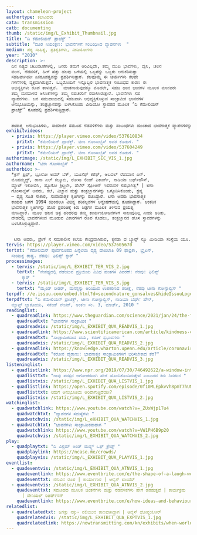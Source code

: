 ```yaml
---
layout: chameleon-project
authortype: ಕಲಾವಿದರು
cata: transmission
catb: documenting
thumb: /static/img/L_Exhibit_Thumbnail.jpg
title: "ದಿ ಕೆಮೇಲಿಯನ್‌ ಪ್ರಾಜೆಕ್ಟ್‌ "
subtitle: "ದೂರ ನಿಯಂತ್ರಣ: ಭಾವನೆಗಳಿಗೆ ಸಂಬಂಧಿಸಿದ ವ್ಯಾಪನಗಳು  "
medium: ಪಠ್ಯ ಸಾಹಿತ್ಯ, ಪ್ರತಿಕೃತಿಗಳು, ವೀಡಿಯೋಗಳು
year: "2010"
description: >-
  ದಿನ ನಿತ್ಯದ ಚಟುವಟಿಕೆಗಳಲ್ಲಿ, ಜನರು ತಮಗೆ ಅರಿವಿಲ್ಲದೇ, ತಮ್ಮ ಮುಖ ಭಾವಗಳು, ದ್ವನಿ, ಚಲನ
  ವಲನ, ನೆಡವಳಿಕೆ, ಹೀಗೆ ಹತ್ತು ಹಲವು ಬಗೆಯಲ್ಲಿ ಒಬ್ಬರನ್ನು ಒಬ್ಬರು ಅನುಕರಿಸುತ್ತಾ
  ಸಹಜವಾಗಿಯೇ ಏಕರೂಪತ್ವವನ್ನು ಪ್ರದರ್ಶಿಸುತ್ತಾರೆ. ಕೆಲವೊಮ್ಮೆ ಈ ಚರ್ಯೆಗಳು ಕೆಲವೇ
  ಗಳಿಗೆಗಳಲ್ಲಿ ವ್ಯಕ್ತವಾಗಿರುತ್ತವೆ. ಒಬ್ಬರೊಂದಿಗೆ ಇನ್ನೊಬ್ಬರ ಭಾವನಾತ್ಮಕ ಸಂಬಂಧದ ಕಾರಣ ಈ
  ಅಭಿವ್ಯಕ್ತಿಗಳು ರೂಪ ತಾಳುತ್ತವೆ.  ಮಾತನಾಡುವುದಕ್ಕೂ ಮೊದಲೇ, ಸಹಜ ಹಾವ ಭಾವಗಳ ಮೂಲಕ ಮಾನವರು
  ತಮ್ಮ ಮನದಾಳದ ಅನಿಸಿಕೆಗಳನ್ನು ತಮ್ಮ ಸಹಚರರಿಗೆ ರವಾನಿಸಿರುತ್ತಾರೆ. ಭಾವನೆಗಳು ಸಹ
  ವ್ಯಾಪನಗಳು. ಜನ ಸಮುದಾಯದಲ್ಲಿ ಸಹಜವಾಗಿ ಅಭಿವ್ಯಕ್ತಿಗೊಳ್ಳುವ ಸಾಂಕ್ರಾಮಿಕ ಭಾವನೆಗಳ
  ಅನುಭೂತಿಯನ್ನು, ತಂತ್ರಜ್ಞಾನವನ್ನು ಬಳಸಿಕೊಂಡು ವೀಡಿಯೋ ಸ್ಥಾವರದ ಮೂಲಕ ʼದಿ ಕೆಮೇಲಿಯನ್‌
  ಪ್ರಾಜೆಕ್ಟ್‌ʼ ರೂಪದಲ್ಲಿ ಪ್ರದರ್ಶಿಸುತ್ತಿದ್ದಾರೆ. 


  ತಾದಾತ್ಮ್ಯ ಅನುಭೂತಿಗಳು, ಸಾಮಾಜಿಕ ಸಮೂಹ ನೆಡವಳಿಕೆಗಳು ಮತ್ತು ಸಂಬಂಧಗಳು ಮುಂತಾದ ಭಾವನಾತ್ಮಕ ವ್ಯಾಪನಗಳನ್ನು ಅರ್ಥೈಸುವ ಸಿದ್ಧಾಂತಗಳ ಅಧ್ಯಯನದ ಹಾದಿಯಲ್ಲಿ ಈ ಪರಿಯೋಜನೆಯು ಬಹು ಪ್ರಮುಖ ತಿರುವುವಾಗಿ ಪರಿಣಮಿಸಿದೆ.
exhibitvideos:
  - privis: https://player.vimeo.com/video/537610834
    pritxt: "ಕೆಮೇಲಿಯನ್‌ ಪ್ರಾಜೆಕ್ಟ್. ಟಿನಾ ಗೊಂಸಾಲ್ವೆಸ್‌ ಅವರ ಕೊಡುಗೆ. "
  - privis: https://player.vimeo.com/video/537604249
    pritxt: "ಕೆಮೇಲಿಯನ್‌ ಪ್ರಾಜೆಕ್ಟ್. ಟಿನಾ ಗೊಂಸಾಲ್ವೆಸ್‌ ಅವರ ಕೊಡುಗೆ. "
authorimage: /static/img/L_EXHIBIT_SEC_VIS_1.jpg
authorname: "ಟಿನಾ ಗೊಂಸಾಲ್ವೆಸ್‌ "
authorbio: >-
  *ಕ್ರಿಸ್‌ ಫ್ರಿಥ್‌, ಬ್ರೂನೋ ಅವರ್‌ ಬೆಕ್‌, ಯೂಸೆಫ್‌ ಕಶೆಫ್‌, ಅಬದಲ್‌ ರೆಹಮಾನ ಎನ್.‌
  ಮೊಹಮ್ಮದ್ದ್‌, ರಾನಾ ಎಲ್‌ ಕಲ್ಯೂಬಿ, ರೋಸಾ ಲಿಂಡ್‌ ಪಿಕಾರ್ಡ್‌, ನಾಡಿಯಾ ಬರ್ಥ್‌ಹೌಸ್‌,
  ಮ್ಯಾಟ್‌ ಇಕೋಬಿನಿ, ಹ್ಯೂಗೋ ಕ್ರಿಟ್ಚಲೇ, ಹೆಲೆನ್‌ ಸ್ಲೋಅನ್‌ ಇವರುವಳ ಸಹಭಾಗಿತ್ವ* | ಟಿನಾ
  ಗೊಂಸಾಲ್ವೆಸ್‌ ಅವರು, ಕಲೆ, ವಿಜ್ಞಾನ ಮತ್ತು ತಂತ್ರಜ್ಞಾನಗಳನ್ನು ಒಗ್ಗೂಡಿಸಿಕೊಂಡು, ಶ್ರವ್ಯ
  – ದೃಶ್ಯ ಸಹಿತ ಸಾಕಾರ, ಸಂವಾದಾತ್ಮಕ ಕೃತಿಗಳನ್ನು ರಚಿಸಿದ್ದಾರೆ. ಟಿನಾ ಅವರು ಭಾವನಾತ್ಮಕ
  ಕಾಯದ ಬಗೆಗೆ 1994 ಯಿಂದಲೂ ವಿಭಿನ್ನ ಪರಿಕಲ್ಪನೆಗಳ ಅನ್ವೇಷಣೆಯಲ್ಲಿ ತೊಡಗಿದ್ದಾರೆ. ಆಂತರಿಕ
  ಭಾವನಾತ್ಮಕ ಸ್ಥಿತಿಗಳನ್ನು ಹೊರ ಪ್ರಪಂಚಕ್ಕೆ ಕಿರು ಚಿತ್ರಗಳ ಮೂಲಕ ತಿಳಿಸುವ ಪ್ರಯತ್ನ
  ಮಾಡಿದ್ದಾರೆ. ಮೂಲ ಚಲನ ಚಿತ್ರ ಹಂದರವು ತಮ್ಮ ಕಾರ್ಯಯೋಜನೆಗಳಿಗೆ ಸಾಲುವುದಿಲ್ಲ ಎಂದು ಅರಿತು,
  ದೇಹದಲ್ಲಿ ಭಾವನೆಗಳಿಂದ ಮೂಡುವ ವಿಕಾರಗಳಿಗೆ ರೂಪ ಕೊಡಲು, ತಂತ್ರಜ್ಞಾನದ ಹೊಸ ಸ್ಥಾವರಗಳನ್ನು
  ಬಳಸಿಕೊಳ್ಳುತ್ತಿದ್ದಾರೆ.  


   ಟಿನಾ ಅವರು, ಪ್ರೇಗ್‌ ನ ಸಮಕಾಲೀನ ಕಲೆಯ ಕೇಂದ್ರವಾಗಿರುವ, ಕ್ಯನಡಾ ದ ಬ್ಯಾನ್ಫ್‌ ನ್ಯೂ ಮೀಡಿಯಾ ಸಂಸ್ಥೆಯ ಯೂ.ಸಿ.ಎಲ್‌ ಕೇಂದ್ರದಲ್ಲಿ, ನರತಂತು ಚಿತ್ರಣ ವಿಭಾಗದಲ್ಲಿ ನಿವಾಸಿ ಕಲಾವಿದರಾಗಿದ್ದಾರೆ. ಇವರಿಗೆ, ಆರ್ಟ್ಸ್‌ ಕೌಂಸಿಲ್‌ ಇಂಗ್ಲೆಂಡ್‌ ಅನುದಾನ ಮತ್ತು ವೆಲ್‌ಕಮ್‌ ಟ್ರಸ್ಟ್‌ ಲಾರ್ಜ್‌ ಆರ್ಟ್‌ ಪುರಸ್ಕಾರ ದೊರೆತಿದೆ.
tervis: https://player.vimeo.com/video/537605670
tertxt: "ಕೆಮೇಲಿಯನ್‌ ಪೂರ್ವರೂಪದ ಹಿನ್ನೆಲೆಯ ದೃಶ್ಯ ದಾಖಲಾತಿ 09 ಫಾಬ್ರಿಕಾ, ಭ್ರೈಟನ್‌,
  ಸಂಯುಕ್ತ ರಾಷ್ಟ್ರ. ನೆರವು: ಫಿಲಿಪ್ಪ್‌ ಕ್ಕಾರ್‌ "
processimages:
  - tervis: /static/img/L_EXHIBIT_TER_VIS_2.jpg
    tertxt: "ನೇಪಥ್ಯದಲ್ಲಿ ನೆಡೆಯುವ ಪ್ರಕ್ರಿಯೆಯ ವಿವಿಧ ಹಂತಗಳ ವಿವರಣೆ: ನೆರವು: ಫಿಲಿಪ್ಪ್‌
      ಕ್ಕಾರ್‌ "
  - tervis: /static/img/L_EXHIBIT_TER_VIS_3.jpg
    tertxt: "ಮೈಂಡ್‌ ರೀಡರ್‌, ಮನಸ್ಸನ್ನು ಅರಿಯುವ ಉಪಕರಣದ ಪರೀಕ್ಷೆ, ನೆರವು ಟೀನಾ ಗೋನ್ಸಾಲ್ವಿಸ್‌ "
terpdf: //e.issuu.com/embed.html?d=secondnature_gonsalves&hideIssuuLogo=true&u=sciencegallerybengaluru
terpdftxt: "ದಿ ಕೆಮೇಲಿಯನ್‌ ಪ್ರಾಜೆಕ್ಟ್, ಟೀನಾ ಗೋನ್ಸಾಲ್ವಿಸ್‌, ನಾಡಿಯಾ ಬೆರ್ಥ್‌ ಹೌಸ್‌,
  ಮ್ಯಾಟ್ಟ್‌ ಲ್ಯಾಕೋಬಿನಿ, ಸೆಕೆಂಡ್‌ ನೇಚರ್, ಅಂಕಣ ಸಂ. 3, ಮಾರ್ಚ್‌, 2010 "
readinglist:
  - quadreadlink: https://www.theguardian.com/science/2021/jan/24/the-five-emotional-contagion
    quadreadtxt: "ಭಾವನೆಗಳ ಸಾಂಕ್ರಾಮಿಕ "
    quadreadvis: /static/img/L_EXHIBIT_QUA_READVIS_1.jpg
  - quadreadlink: https://www.scientificamerican.com/article/kindness-contagion/
    quadreadtxt: "ಸಾಂಕ್ರಾಮಿಕವಾದ ದಯೆ, ಕರುಣೆ ಸ್ವಭಾವಗಳು "
    quadreadvis: /static/img/L_EXHIBIT_QUA_READVIS_2.jpg
  - quadreadlink: https://knowledge.wharton.upenn.edu/article/coronavirus-how-emotional-contagion-exacts-a-toll/
    quadreadtxt: "ಕರೋನ ವೈರಾಣು: ಭಾವನಾತ್ಮಕ ಸಾಂಕ್ರಾಮಿಕಗಳಿಗೆ ಭರಿಸಬೇಕಾದ ತೆರ?"
    quadreadvis: /static/img/L_EXHIBIT_QUA_READVIS_3.jpg
listeninglist:
  - quadlistlink: https://www.npr.org/2019/07/30/746492622/a-window-into-how-we-are-invisibly-connected-to-one-another
    quadlisttxt: "ನಾವು ಪರಸ್ಪರ ಅಗೋಚರವಾಗಿ ಹೇಗೆ ಹೊಂದಿಕೊಂಡಿರುತ್ತೇವೆ ಎಂಬುದರ ಕಿರು ನಿದರ್ಶನ "
    quadlistvis: /static/img/L_EXHIBIT_QUA_LISTVIS_1.jpg
  - quadlistlink: https://open.spotify.com/episode/0f10MLEpkvVh8pmT7hUMQi
    quadlisttxt: ನಿಮಗೆ ಅನುಭೂತಿಯ ಅರಿವಾಗುತ್ತಿದೆಯೇ?
    quadlistvis: /static/img/L_EXHIBIT_QUA_LISTVIS_2.jpg
watchinglist:
  - quadwatchlink: https://www.youtube.com/watch?v=_ZUxWjp1Tu4
    quadwatchtxt: "ವ್ಯಾಪನಗಳ ಸಮಸ್ಯೆಗಳು "
    quadwatchvis: /static/img/L_eXHIBIT_QUA_WATCHVIS_1.jpg
  - quadwatchtxt: "ಭಾವನೆಗಳು ಸಾಂಕ್ರಾಮಿಕವಾದಾಗ "
    quadwatchlink: https://www.youtube.com/watch?v=VW1PH6B9p20
    quadwatchvis: /static/img/L_EXHIBIT_QUA_WATCHVIS_2.jpg
play:
  - quadplaytxt: "ದಿ ವಿಸ್ಡಮ್ ಅಂಡ್ ಮದ್ನ್ಸ್ ಒಫ್ ಕ್ರೌಡ್ಸ್ "
    quadplaylink: https://ncase.me/crowds/
    quadplayvis: /static/img/L_EXHIBIT_QUA_PLAYVIS_1.jpg
eventlist:
  - quadeventvis: /static/img/L_EXHIBIT_QUA_ATNVIS_1.jpg
    quadeventlink: https://www.eventbrite.com/e/the-shape-of-a-laugh-workshop-registration-148223852533
    quadeventtxt: ನಗುವಿನ ರೂಪ | ಕಾರ್ಯಾಗಾರ | ಆನೈಸ್‌ ಟಾಂಡೆರ್‌
  - quadeventvis: /static/img/L_EXHIBIT_QUA_ATNVIS_2.jpg
    quadeventtxt: ಸಮೂಹದ ಮೂಲಕ ಚಿಂತನೆಗಳು ಮತ್ತು ನೆಡವಳಿಕೆಗಳು ಹೇಗೆ ಹರಡುತ್ತವೆ | ಕಾರ್ಯಕ್ರಮ
      | ಡೇನಿಯಲ್‌ ರಿಚರ್ಡ್‌ಸನ್
    quadeventlink: https://www.eventbrite.com/e/how-ideas-and-behaviours-spread-through-a-crowd-event-registration-145820000547
relatedlist:
  - quadrelatedtxt: ಜಗತ್ತು ನಕ್ಕು- ನಲಿಯುವ ತಾಣವಾಗಿದ್ದಾಗ | ಆನೈಸ್‌ ಥೋನ್ಧಯೋರ್
    quadrelatedvis: /static/img/L_EXHIBIT_QUA_EXPTVIS_1.jpg
    quadrelatedlink: https://nowtransmitting.com/kn/exhibits/when-world-laugh/
---
```

